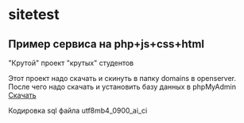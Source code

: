 # sitetest
<h2>Пример сервиса на php+js+css+html</h2>

<p>"Крутой" проект "крутых" студентов</p>

 Этот проект надо скачать и скинуть в папку domains в openserver.
 После чего надо скачать и установить базу данных в phpMyAdmin
<a href="sitetest.sql">Скачать</a>
<p>Кодировка sql файла utf8mb4_0900_ai_ci</p>

